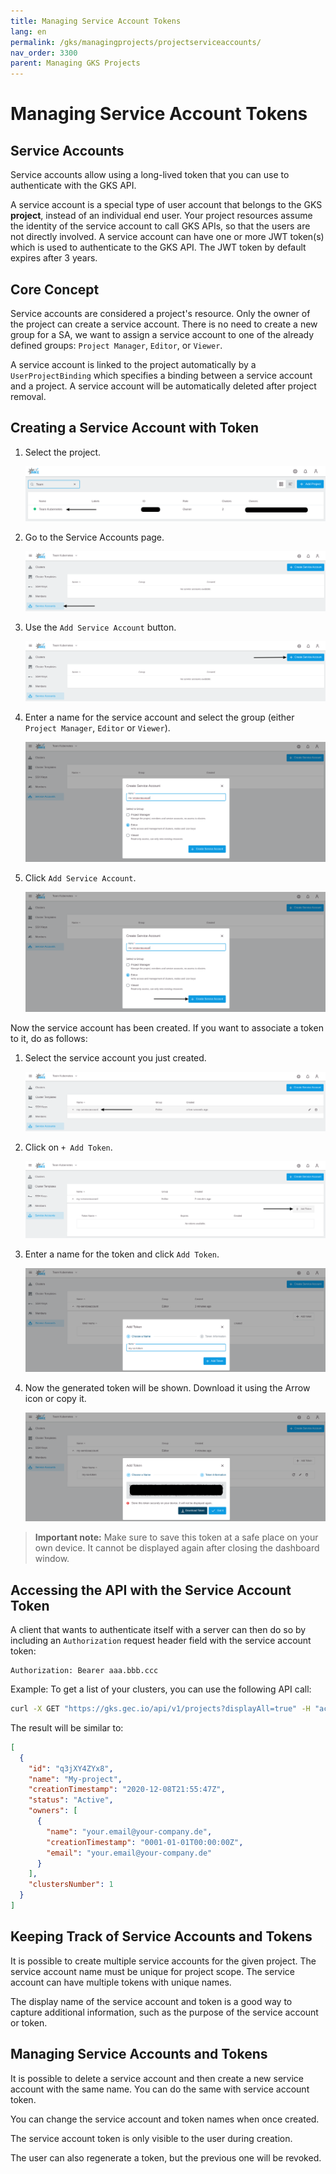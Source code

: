 ```yaml
---
title: Managing Service Account Tokens
lang: en
permalink: /gks/managingprojects/projectserviceaccounts/
nav_order: 3300
parent: Managing GKS Projects
---
```

# Managing Service Account Tokens

## Service Accounts

Service accounts allow using a long-lived token that you can use to authenticate with the GKS API.

A service account is a special type of user account that belongs to the GKS **project**, instead of an individual
end user. Your project resources assume the identity of the service account to call GKS APIs, so that the users
are not directly involved. A service account can have one or more JWT token(s) which is used to authenticate to the
GKS API. The JWT token by default expires after 3 years.

## Core Concept

Service accounts are considered a project's resource. Only the owner of the project can create a service account.
There is no need to create a new group for a SA, we want to assign a service account to one of the already defined groups:
`Project Manager`, `Editor`, or `Viewer`.

A service account is linked to the project automatically by a `UserProjectBinding` which specifies a binding between a
service account and a project. A service account will be automatically deleted after project removal.

## Creating a Service Account with Token

1. Select the project.

    ![SA-Projects](sa-projects.png)

1. Go to the Service Accounts page.

    ![ServiceAccounts](sa-serviceaccounts.png)

1. Use the `Add Service Account` button.

    ![SA-Add](sa-add.png)

1. Enter a name for the service account and select the group (either `Project Manager`, `Editor` or `Viewer`).

    ![SA-Name](sa-name.png)

1. Click `Add Service Account`.

    ![SA-Add-SA](sa-add-sa.png)

Now the service account has been created. If you want to associate a token to it, do as follows:

1. Select the service account you just created.

    ![SA-Select](sa-select.png)

1. Click on `+ Add Token`.

    ![SA-Add-Token](sa-add-token.png)

1. Enter a name for the token and click `Add Token`.

    ![SA-Tokenname](sa-tokenname.png)

1. Now the generated token will be shown. Download it using the Arrow icon or copy it.

    ![SA-Tokenshown](sa-tokenshown.png)

 > **Important note:** Make sure to save this token at a safe place on your own device. It cannot be displayed again after closing the dashboard window.

## Accessing the API with the Service Account Token

A client that wants to authenticate itself with a server can then do so by including an `Authorization` request header
field with the service account token:

```HTTP
Authorization: Bearer aaa.bbb.ccc
```

Example: To get a list of your clusters, you can use the following API call:

```bash
curl -X GET "https://gks.gec.io/api/v1/projects?displayAll=true" -H "accept: application/json" -H "authorization: Bearer eyJhbXxXXxXxX..."  | jq
```

The result will be similar to:

```json
[
  {
    "id": "q3jXY4ZYx8",
    "name": "My-project",
    "creationTimestamp": "2020-12-08T21:55:47Z",
    "status": "Active",
    "owners": [
      {
        "name": "your.email@your-company.de",
        "creationTimestamp": "0001-01-01T00:00:00Z",
        "email": "your.email@your-company.de"
      }
    ],
    "clustersNumber": 1
  }
]
```

## Keeping Track of Service Accounts and Tokens

It is possible to create multiple service accounts for the given project. The service account name must be unique for
project scope. The service account can have multiple tokens with unique names.

The display name of the service account and token is a good way to capture additional information, such as the purpose of
the service account or token.

## Managing Service Accounts and Tokens

It is possible to delete a service account and then create a new service account with the same name. You can do the same
with service account token.

You can change the service account and token names when once created.

The service account token is only visible to the user during creation.

The user can also regenerate a token, but the previous one will be revoked.
